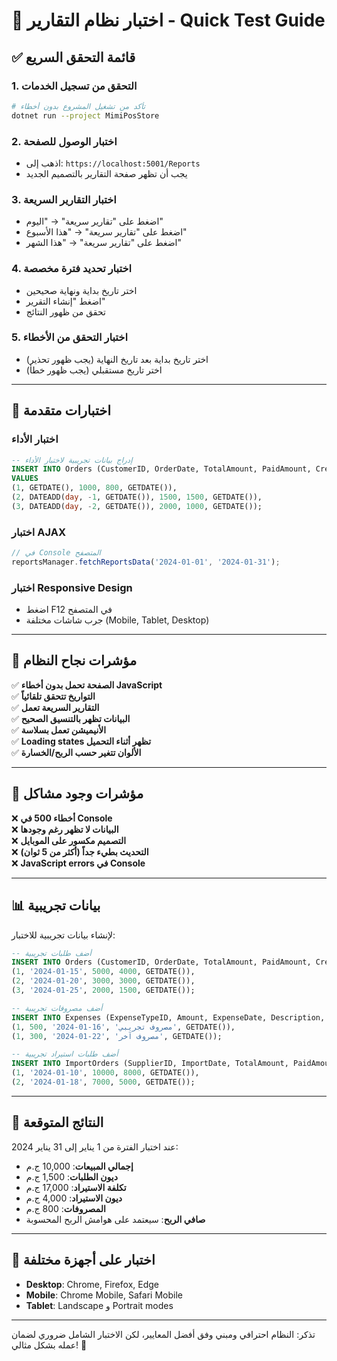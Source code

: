 # 🧪 اختبار نظام التقارير - Quick Test Guide

## ✅ **قائمة التحقق السريع**

### 1. **التحقق من تسجيل الخدمات**
```bash
# تأكد من تشغيل المشروع بدون أخطاء
dotnet run --project MimiPosStore
```

### 2. **اختبار الوصول للصفحة**
- اذهب إلى: `https://localhost:5001/Reports`
- يجب أن تظهر صفحة التقارير بالتصميم الجديد

### 3. **اختبار التقارير السريعة**
- اضغط على "تقارير سريعة" → "اليوم"
- اضغط على "تقارير سريعة" → "هذا الأسبوع"  
- اضغط على "تقارير سريعة" → "هذا الشهر"

### 4. **اختبار تحديد فترة مخصصة**
- اختر تاريخ بداية ونهاية صحيحين
- اضغط "إنشاء التقرير"
- تحقق من ظهور النتائج

### 5. **اختبار التحقق من الأخطاء**
- اختر تاريخ بداية بعد تاريخ النهاية (يجب ظهور تحذير)
- اختر تاريخ مستقبلي (يجب ظهور خطأ)

---

## 🔧 **اختبارات متقدمة**

### **اختبار الأداء**
```sql
-- إدراج بيانات تجريبية لاختبار الأداء
INSERT INTO Orders (CustomerID, OrderDate, TotalAmount, PaidAmount, CreatedAt)
VALUES 
(1, GETDATE(), 1000, 800, GETDATE()),
(2, DATEADD(day, -1, GETDATE()), 1500, 1500, GETDATE()),
(3, DATEADD(day, -2, GETDATE()), 2000, 1000, GETDATE());
```

### **اختبار AJAX**
```javascript
// في Console المتصفح
reportsManager.fetchReportsData('2024-01-01', '2024-01-31');
```

### **اختبار Responsive Design**
- اضغط F12 في المتصفح
- جرب شاشات مختلفة (Mobile, Tablet, Desktop)

---

## 🚨 **مؤشرات نجاح النظام**

✅ **الصفحة تحمل بدون أخطاء JavaScript**  
✅ **التواريخ تتحقق تلقائياً**  
✅ **التقارير السريعة تعمل**  
✅ **البيانات تظهر بالتنسيق الصحيح**  
✅ **الأنيميشن تعمل بسلاسة**  
✅ **Loading states تظهر أثناء التحميل**  
✅ **الألوان تتغير حسب الربح/الخسارة**  

---

## 🐛 **مؤشرات وجود مشاكل**

❌ **أخطاء 500 في Console**  
❌ **البيانات لا تظهر رغم وجودها**  
❌ **التصميم مكسور على الموبايل**  
❌ **التحديث بطيء جداً (أكثر من 5 ثوان)**  
❌ **JavaScript errors في Console**  

---

## 📊 **بيانات تجريبية**

لإنشاء بيانات تجريبية للاختبار:

```sql
-- أضف طلبات تجريبية
INSERT INTO Orders (CustomerID, OrderDate, TotalAmount, PaidAmount, CreatedAt) VALUES
(1, '2024-01-15', 5000, 4000, GETDATE()),
(2, '2024-01-20', 3000, 3000, GETDATE()),
(3, '2024-01-25', 2000, 1500, GETDATE());

-- أضف مصروفات تجريبية  
INSERT INTO Expenses (ExpenseTypeID, Amount, ExpenseDate, Description, CreatedAt) VALUES
(1, 500, '2024-01-16', 'مصروف تجريبي', GETDATE()),
(1, 300, '2024-01-22', 'مصروف آخر', GETDATE());

-- أضف طلبات استيراد تجريبية
INSERT INTO ImportOrders (SupplierID, ImportDate, TotalAmount, PaidAmount, CreatedAt) VALUES
(1, '2024-01-10', 10000, 8000, GETDATE()),
(2, '2024-01-18', 7000, 5000, GETDATE());
```

---

## 🎯 **النتائج المتوقعة**

عند اختبار الفترة من 1 يناير إلى 31 يناير 2024:

- **إجمالي المبيعات**: 10,000 ج.م
- **ديون الطلبات**: 1,500 ج.م  
- **تكلفة الاستيراد**: 17,000 ج.م
- **ديون الاستيراد**: 4,000 ج.م
- **المصروفات**: 800 ج.م
- **صافي الربح**: سيعتمد على هوامش الربح المحسوبة

---

## 📱 **اختبار على أجهزة مختلفة**

- **Desktop**: Chrome, Firefox, Edge
- **Mobile**: Chrome Mobile, Safari Mobile  
- **Tablet**: Landscape و Portrait modes

---

تذكر: النظام احترافي ومبني وفق أفضل المعايير، لكن الاختبار الشامل ضروري لضمان عمله بشكل مثالي! 🚀
